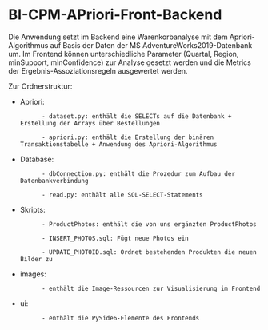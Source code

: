 # BI-CPM-APriori-Front-Backend

Die Anwendung setzt im Backend eine Warenkorbanalyse mit dem Apriori-Algorithmus auf Basis der Daten der MS AdventureWorks2019-Datenbank um.
Im Frontend können unterschiedliche Parameter (Quartal, Region, minSupport, minConfidence) zur Analyse gesetzt werden und die Metrics der Ergebnis-Assoziationsregeln ausgewertet werden.

Zur Ordnerstruktur:
- Apriori:  

            - dataset.py: enthält die SELECTs auf die Datenbank + Erstellung der Arrays über Bestellungen
            
            - apriori.py: enthält die Erstellung der binären Transaktionstabelle + Anwendung des Apriori-Algorithmus

- Database:  

            - dbConnection.py: enthält die Prozedur zum Aufbau der Datenbankverbindung
            
            - read.py: enthält alle SQL-SELECT-Statements

- Skripts:  

            - ProductPhotos: enthält die von uns ergänzten ProductPhotos
            
            - INSERT_PHOTOS.sql: Fügt neue Photos ein
            
            - UPDATE_PHOTOID.sql: Ordnet bestehenden Produkten die neuen Bilder zu

- images:  

            - enthält die Image-Ressourcen zur Visualisierung im Frontend

- ui:  

            - enthält die PySide6-Elemente des Frontends
            
